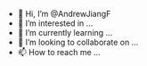 - 👋 Hi, I’m @AndrewJiangF
- 👀 I’m interested in ...
- 🌱 I’m currently learning ...
- 💞️ I’m looking to collaborate on ...
- 📫 How to reach me ...

<!---
AndrewJiangF/AndrewJiangF is a ✨ special ✨ repository because its `README.md` (this file) appears on your GitHub profile.
You can click the Preview link to take a look at your changes.
--->
